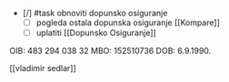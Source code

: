- [/] #task obnoviti dopunsko osiguranje
    - [ ] pogleda ostala dopunska osiguranje [[Kompare]]
    - [ ] uplatiti [[Dopunsko Osiguranje]]

OIB: 483 294 038 32
MBO: 152510736
DOB: 6.9.1990.

[[vladimir sedlar]]
